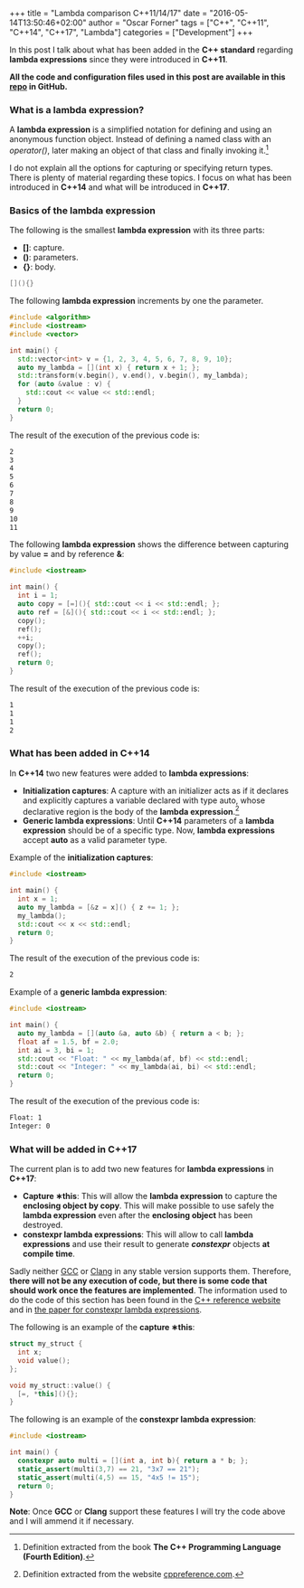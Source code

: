 +++
title = "Lambda comparison C++11/14/17"
date = "2016-05-14T13:50:46+02:00"
author = "Oscar Forner"
tags = ["C++", "C++11", "C++14", "C++17", "Lambda"]
categories = ["Development"]
+++

In this post I talk about what has been added in the **C++ standard** regarding **lambda expressions** since they were introduced in **C++11**.

**All the code and configuration files used in this post are available in this
[repo](https://github.com/maitesin/blog/tree/master/lambda_comparison_2016_05_14) in GitHub.**

### What is a lambda expression?

A **lambda expression** is a simplified notation for defining and using an anonymous function object. Instead of defining a named class with an *operator()*, later making an object of that class and finally invoking it.[^1]

I do not explain all the options for capturing or specifying return types. There is plenty of material regarding these topics. I focus on what has been introduced in **C++14** and what will be introduced in **C++17**.

### Basics of the lambda expression

The following is the smallest **lambda expression** with its three parts:

- **[]**: capture.
- **()**: parameters.
- **{}**: body.

``` cpp
[](){}
```

The following **lambda expression** increments by one the parameter.

``` cpp
#include <algorithm>
#include <iostream>
#include <vector>

int main() {
  std::vector<int> v = {1, 2, 3, 4, 5, 6, 7, 8, 9, 10};
  auto my_lambda = [](int x) { return x + 1; };
  std::transform(v.begin(), v.end(), v.begin(), my_lambda);
  for (auto &value : v) {
    std::cout << value << std::endl;
  }
  return 0;
}
```

The result of the execution of the previous code is:

``` bash
2
3
4
5
6
7
8
9
10
11
```

The following **lambda expression** shows the difference between capturing by value **=** and by reference **&**:

``` cpp
#include <iostream>

int main() {
  int i = 1;
  auto copy = [=](){ std::cout << i << std::endl; };
  auto ref = [&](){ std::cout << i << std::endl; };
  copy();
  ref();
  ++i;
  copy();
  ref();
  return 0;
}
```

The result of the execution of the previous code is:

``` bash
1
1
1
2
```

### What has been added in C++14

In **C++14** two new features were added to **lambda expressions**:

- **Initialization captures**: A capture with an initializer acts as if it declares and explicitly captures a variable declared with type auto, whose declarative region is the body of the **lambda expression**.[^2]
- **Generic lambda expressions**: Until **C++14** parameters of a **lambda expression** should be of a specific type. Now, **lambda expressions** accept **auto** as a valid parameter type.

Example of the **initialization captures**:

``` cpp
#include <iostream>

int main() {
  int x = 1;
  auto my_lambda = [&z = x]() { z += 1; };
  my_lambda();
  std::cout << x << std::endl;
  return 0;
}
```

The result of the execution of the previous code is:

``` bash
2
```

Example of a **generic lambda expression**:

``` cpp
#include <iostream>

int main() {
  auto my_lambda = [](auto &a, auto &b) { return a < b; };
  float af = 1.5, bf = 2.0;
  int ai = 3, bi = 1;
  std::cout << "Float: " << my_lambda(af, bf) << std::endl;
  std::cout << "Integer: " << my_lambda(ai, bi) << std::endl;
  return 0;
}
```

The result of the execution of the previous code is:

``` bash
Float: 1
Integer: 0
```

### What will be added in C++17

The current plan is to add two new features for **lambda expressions** in **C++17**:

- **Capture &lowast;this**: This will allow the **lambda expression** to capture the **enclosing object by copy**. This will make possible to use safely the **lambda expression** even after the **enclosing object** has been destroyed.
- **constexpr lambda expressions**: This will allow to call **lambda expressions** and use their result to generate ***constexpr*** objects **at compile time**.

Sadly neither [GCC](https://gcc.gnu.org/projects/cxx-status.html#cxx1z) or [Clang](http://clang.llvm.org/cxx_status.html) in any stable version supports them. Therefore, **there will not be any execution of code, but there is some code that should work once the features are implemented**. The information used to do the code of this section has been found in the [C++ reference website](http://en.cppreference.com/w/cpp/language/lambda) and in [the paper for constexpr lambda expressions](https://isocpp.org/files/papers/N4487.pdf).

The following is an example of the **capture &lowast;this**:

``` cpp
struct my_struct {
  int x;
  void value();
};

void my_struct::value() {
  [=, *this](){};
}
```

The following is an example of the **constexpr lambda expression**:

``` cpp
#include <iostream>

int main() {
  constexpr auto multi = [](int a, int b){ return a * b; };
  static_assert(multi(3,7) == 21, "3x7 == 21");
  static_assert(multi(4,5) == 15, "4x5 != 15");
  return 0;
}
```

**Note**: Once **GCC** or **Clang** support these features I will try the code above and I will ammend it if necessary.

[^1]: Definition extracted from the book **The C++ Programming Language (Fourth Edition)**.
[^2]: Definition extracted from the website [cppreference.com](http://en.cppreference.com/w/cpp/language/lambda).

